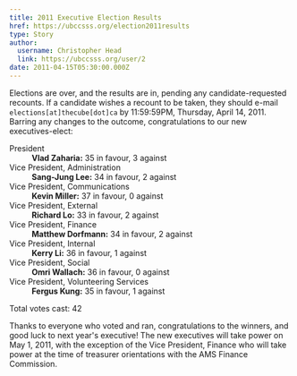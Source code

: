 ```yaml
---
title: 2011 Executive Election Results 
href: https://ubccsss.org/election2011results
type: Story
author:
  username: Christopher Head
  link: https://ubccsss.org/user/2
date: 2011-04-15T05:30:00.000Z
---
```


<div class="field field-name-body field-type-text-with-summary field-label-hidden"><div class="field-items"><div class="field-item even"><p>Elections are over, and the results are in, pending any candidate-requested recounts. If a candidate wishes a recount to be taken, they should e-mail <code>elections[at]thecube[dot]ca</code> by 11:59:59PM, Thursday, April 14, 2011. Barring any changes to the outcome, congratulations to our new executives-elect:</p>
<dl>
<dt>President</dt>
<dd><b>Vlad Zaharia:</b> 35 in favour, 3 against</dd>
<dt>Vice President, Administration</dt>
<dd><b>Sang-Jung Lee:</b> 34 in favour, 2 against</dd>
<dt>Vice President, Communications</dt>
<dd><b>Kevin Miller:</b> 37 in favour, 0 against
</dd><dt>Vice President, External</dt>
<dd><b>Richard Lo:</b> 33 in favour, 2 against</dd>
<dt>Vice President, Finance</dt>
<dd><b>Matthew Dorfmann:</b> 34 in favour, 2 against</dd>
<dt>Vice President, Internal</dt>
<dd><b>Kerry Li:</b> 36 in favour, 1 against</dd>
<dt>Vice President, Social</dt>
<dd><b>Omri Wallach:</b> 36 in favour, 0 against</dd>
<dt>Vice President, Volunteering Services</dt>
<dd><b>Fergus Kung:</b> 35 in favour, 1 against</dd>
</dl>
<p>Total votes cast: 42</p>
<p>Thanks to everyone who voted and ran, congratulations to the winners, and good luck to next year&apos;s executive! The new executives will take power on May 1, 2011, with the exception of the Vice President, Finance who will take power at the time of treasurer orientations with the AMS Finance Commission.</p>
</div></div></div>    <footer>
          </footer>